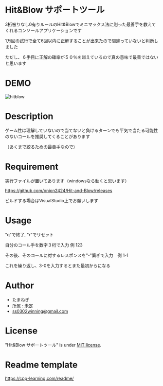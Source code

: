 # Hit&Blow サポートツール

3桁被りなし0有りルールのHit&Blowでミニマックス法に則った最善手を教えてくれるコンソールアプリケーションです

1万回の試行で全て6回以内に正解することが出来たので間違っていないと判断しました

ただし、６手目に正解の確率が５０％を越えているので真の意味で最善ではないと思います



# DEMO

![hitblow](https://user-images.githubusercontent.com/28826492/150795001-46ee0957-3450-418b-87a2-56c30c01450d.gif)

# Description

ゲーム性は理解していないので当てないと負けるターンでも平気で当たる可能性のないコールを推奨してくることがあります

（あくまで絞るための最善手なので）


# Requirement

実行ファイルが置いてあります（windowsなら動くと思います）

https://github.com/onion2424/Hit-and-Blow/releases

ビルドする場合はVisualStudio上でお願いします

# Usage

"q"で終了, "r"でリセット

自分のコール手を数字３桁で入力 例 123

その後、そのコールに対するレスポンスを"-"繋ぎで入力　例 1-1

これを繰り返し、3-0を入力するとまた最初からになる

# Author

* たまねぎ
* 所属 : 未定
* ss0302winning@gmail.com

# License

"Hit&Blow サポートツール" is under [MIT license](https://en.wikipedia.org/wiki/MIT_License).


# Readme template 

https://cpp-learning.com/readme/
